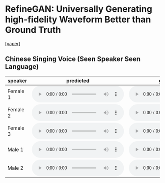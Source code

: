 # RefineGAN: Universally Generating high-fidelity Waveform Better than Ground Truth

[[paper]]()

## Chinese Singing Voice (Seen Speaker Seen Language)

|speaker|predicted|ground-truth|
|-------|:-------:|:----------:|
|Female 1 |<audio controls url="https://xushengyuan.github.io/refinegan/sing_seen/all_liyuan-000298_generated.wav">|<audio controls url="https://xushengyuan.github.io/refinegan/sing_seen/all_liyuan-000298.wav">|
|Female 2 |<audio controls url="https://xushengyuan.github.io/refinegan/refinegan/sing_seen/all_xiaomo-000375_generated.wav">|<audio controls url="https://xushengyuan.github.io/refinegan/refinegan/sing_seen/all_xiaomo-000375.wav">|
|Female 3 |<audio controls url="https://xushengyuan.github.io/refinegan/sing_seen/all_xiaoye-000426_generated.wav">|<audio controls url="https://xushengyuan.github.io/refinegan/sing_seen/all_xiaoye-000426_generated.wav">|
|Male 1|<audio controls url="https://xushengyuan.github.io/refinegan/sing_seen/all_yunhao-000286_generated.wav">|<audio controls url="https://xushengyuan.github.io/refinegan/sing_seen/all_yunhao-000286_generated.wav">|
|Male 2|<audio controls url="https://xushengyuan.github.io/refinegan/sing_seen/all_zhibing-000074_generated.wav">|<audio controls url="https://xushengyuan.github.io/refinegan/sing_seen/all_zhibing-000074_generated.wav">|
